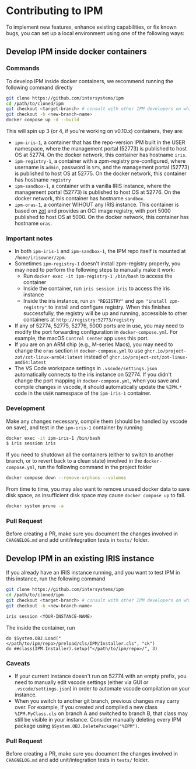 # Contributing to IPM

To implement new features, enhance existing capabilities, or fix known bugs, you can set up a local environment using one of the following ways:

## Develop IPM inside docker containers

### Commands
To develop IPM inside docker containers, we recommend running the following command directly
```bash
git clone https://github.com/intersystems/ipm
cd /path/to/cloned/ipm
git checkout <target-branch> # consult with other IPM developers on which branch should your PR be targeted at
git checkout -b <new-branch-name>
docker compose up -d --build
```
This will spin up 3 (or 4, if you're working on v0.10.x) containers, they are:
- `ipm-iris-1`, a container that has the repo-version IPM built in the USER namespace, where the management portal (52773) is published to host OS at 52774. On the docker network, this container has hostname `iris`.
- `ipm-registry-1`, a container with a zpm-registry pre-configured, where username is `admin`, password is `SYS`, and the management portal (52773) is published to host OS at 52775. On the docker network, this container has hostname `registry`
- `ipm-sandbox-1`, a container with a vanilla IRIS instance, where the management portal (52773) is published to host OS at 52776. On the docker network, this container has hostname `sandbox`.
- `ipm-oras-1`, a container WIHOUT any IRIS instance. This container is based on [zot](https://github.com/project-zot/zot) and provides an OCI image registry, with port 5000 published to host OS at 5000. On the docker network, this container has hostname `oras`.

### Important notes
- In both `ipm-iris-1` and `ipm-sandbox-1`, the IPM repo itself is mounted at `/home/irisowner/zpm`.
- Sometimes `ipm-registry-1` doesn't install zpm-registry properly, you may need to perform the following steps to manually make it work:
  - Run `docker exec -it ipm-registry-1 /bin/bash` to access the container
  - Inside the container, run `iris session iris` to access the iris instance
  - Inside the iris instance, run `zn "REGISTRY"` and `zpm "install zpm-registry"` to install and configure registry. When this finishes successfully, the registry will be up and running, accessible to other containers at `http://registry:52773/registry`
- If any of 52774, 52775, 52776, 5000 ports are in use, you may need to modify the port forwarding configuration in `docker-compose.yml`. For example, the macOS `Control Center` app uses this port.
- If you are on an ARM chip (e.g., M-series Macs), you may need to change the `oras` section in `docker-compose.yml` to use `ghcr.io/project-zot/zot-linux-arm64:latest` instead of `ghcr.io/project-zot/zot-linux-amd64:latest`
- The VS Code workspace settings in `.vscode/settings.json` automatically connects to the iris instance on 52774. If you didn't change the port mapping in `docker-compose.yml`, when you save and compile changes in vscode, it should automatically update the `%IPM.*` code in the `USER` namespace of the `ipm-iris-1` container.

### Development
Make any changes necessary, compile them (should be handled by vscode on save), and test in the `ipm-iris-1` container by running
```bash
docker exec -it ipm-iris-1 /bin/bash
$ iris session iris
```
If you need to shutdown all the containers (either to switch to another branch, or to revert back to a clean state) involved in the `docker-compose.yml`, run the following command in the project folder
```bash
docker compose down --remove-orphans --volumes
```
From time to time, you may also want to remove unused docker data to save disk space, as insufficient disk space may cause `docker compose up` to fail.
```bash
docker system prune -a
```

### Pull Request
Before creating a PR, make sure you document the changes involved in `CHAGNELOG.md` and add unit/integration tests in `tests/` folder.

## Develop IPM in an existing IRIS instance
If you already have an IRIS instance running, and you want to test IPM in this instance, run the following command
```bash
git clone https://github.com/intersystems/ipm
cd /path/to/cloned/ipm
git checkout <target-branch> # consult with other IPM developers on which branch should your PR be targeted at
git checkout -b <new-branch-name>

iris session <YOUR-INSTANCE-NAME>
```
The inside the container, run
```objectscript
do $System.OBJ.Load("</path/to/ipm/repo>/preload/cls/IPM/Installer.cls", "ck")
do ##class(IPM.Installer).setup("</path/to/ipm/repo>/", 3)
```
### Caveats
- If your current instance doesn't run on 52774 with an empty prefix, you need to manually edit vscode settings (either via GUI or `.vscode/settings.json`) in order to automate vscode compilation on your instance.
- When you switch to another git branch, previous changes may carry over. For example, if you created and compiled a new class `%IPM.MyClass.cls` on branch A and switched to branch B, that class may still be visible in your instance. Consider manually deleting every IPM package using `$System.OBJ.DeletePackage("%IPM")`.

### Pull Request
Before creating a PR, make sure you document the changes involved in `CHAGNELOG.md` and add unit/integration tests in `tests/` folder.